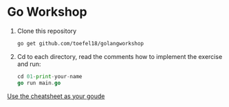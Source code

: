 # Go Workshop

1. Clone this repository

   ```bash
   go get github.com/toefel18/golangworkshop
   ```

2. Cd to each directory, read the comments how to implement the exercise and run:  

   ```go
   cd 01-print-your-name
   go run main.go
   ```

[Use the cheatsheet as your goude](https://github.com/a8m/go-lang-cheat-sheet/blob/master/golang_refcard.pdf)

